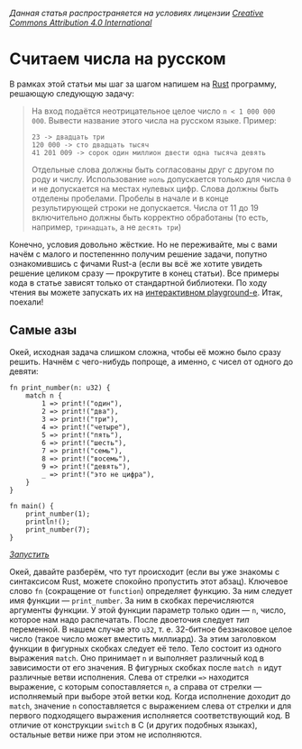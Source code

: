 _Данная статья распространяется на условиях лицензии [Creative Commons Attribution 4.0 International](https://creativecommons.org/licenses/by/4.0/)_

# Считаем числа на русском

В рамках этой статьи мы шаг за шагом напишем на [Rust](rust-lang.org) программу, решающую следующую задачу:

> На вход подаётся неотрицательное целое число `n < 1 000 000 000`. Вывести название этого числа на русском языке.
> Пример:
> 
>     23 -> двадцать три
>     120 000 -> сто двадцать тысяч
>     41 201 009 -> сорок один миллион двести одна тысяча девять
>
> Отдельные слова должны быть согласованы друг с другом по роду и числу.
> Использование `ноль` допускается только для числа `0` и не допускается на местах нулевых цифр.
> Слова должны быть отделены пробелами. Пробелы в начале и в конце результирующей строки не допускается.
> Числа от 11 до 19 включительно должны быть корректно обработаны (то есть, например, `тринадцать`, а не `десять три`)

Конечно, условия довольно жёсткие. Но не переживайте, мы с вами начём с малого и постепеннно получим решение задачи, попутно ознакомившись с фичами Rust-а (если вы всё же хотите увидеть решение целиком сразу — прокрутите в конец статьи). Все примеры кода в статье зависят только от стандартной библиотеки. По ходу чтения вы можете запускать их на [интерактивном playground-е](play.rust-lang.org). Итак, поехали!

## Самые азы

Окей, исходная задача слишком сложна, чтобы её можно было сразу решить. Начнём с чего-нибудь попроще, а именно, с чисел от одного до девяти:

```
fn print_number(n: u32) {
    match n {
        1 => print!("один"),
        2 => print!("два"),
        3 => print!("три"),
        4 => print!("четыре"),
        5 => print!("пять"),
        6 => print!("шесть"),
        7 => print!("семь"),
        8 => print!("восемь"),
        9 => print!("девять"),
        _ => print!("это не цифра"),
    }
}

fn main() {
    print_number(1);
    println!();
    print_number(7);
}
```

_[Запустить](fn%20print_number(n%3A%20u32)%20%7B%0A%20%20%20%20match%20n%20%7B%0A%20%20%20%20%20%20%20%200%20%3D%3E%20print!(%22%D0%BD%D0%BE%D0%BB%D1%8C%22)%2C%0A%20%20%20%20%20%20%20%201%20%3D%3E%20print!(%22%D0%BE%D0%B4%D0%B8%D0%BD%22)%2C%0A%20%20%20%20%20%20%20%202%20%3D%3E%20print!(%22%D0%B4%D0%B2%D0%B0%22)%2C%0A%20%20%20%20%20%20%20%203%20%3D%3E%20print!(%22%D1%82%D1%80%D0%B8%22)%2C%0A%20%20%20%20%20%20%20%204%20%3D%3E%20print!(%22%D1%87%D0%B5%D1%82%D1%8B%D1%80%D0%B5%22)%2C%0A%20%20%20%20%20%20%20%205%20%3D%3E%20print!(%22%D0%BF%D1%8F%D1%82%D1%8C%22)%2C%0A%20%20%20%20%20%20%20%206%20%3D%3E%20print!(%22%D1%88%D0%B5%D1%81%D1%82%D1%8C%22)%2C%0A%20%20%20%20%20%20%20%207%20%3D%3E%20print!(%22%D1%81%D0%B5%D0%BC%D1%8C%22)%2C%0A%20%20%20%20%20%20%20%208%20%3D%3E%20print!(%22%D0%B2%D0%BE%D1%81%D0%B5%D0%BC%D1%8C%22)%2C%0A%20%20%20%20%20%20%20%209%20%3D%3E%20print!(%22%D0%B4%D0%B5%D0%B2%D1%8F%D1%82%D1%8C%22)%2C%0A%20%20%20%20%20%20%20%20_%20%3D%3E%20print!(%22%D1%8D%D1%82%D0%BE%20%D0%BD%D0%B5%20%D1%86%D0%B8%D1%84%D1%80%D0%B0%22)%2C%0A%20%20%20%20%7D%0A%7D%0A%0Afn%20main()%20%7B%0A%20%20%20%20print_number(1)%3B%0A%20%20%20%20println!()%3B%0A%20%20%20%20print_number(7)%3B%0A%20%20%20%20print!(%22%5Cn%7B%7D%22%2C%20u32%3A%3Amax_value())%3B%0A%7D)_

Окей, давайте разберём, что тут происходит (если вы уже знакомы с синтаксисом Rust, можете спокойно пропустить этот абзац). Ключевое слово `fn` (сокращение от `function`) определяет функцию. За ним следует имя функции — `print_number`. За ним в скобках перечисляются аргументы функции. У этой функции параметр только один — `n`, число, которое нам надо распечатать. После двоеточия следует _тип_ переменной. В нашем случае это `u32`, т. е. 32-битное беззнаковое целое число (такое число может вместить миллиард). За этим заголовком функции в фигурных скобках следует её тело. Тело состоит из одного выражения `match`. Оно принимает `n` и выполняет различный код в зависимости от его значения. В фигурных скобках после `match n` идут различные ветви исполнения. Слева от стрелки `=>` находится выражение, с которым сопоставляется `n`, а справа от стрелки — исполняемый при выборе этой ветки код. Когда исполнение доходит до `match`, значение `n` сопоставляется с выражением слева от стрелки и для первого подходящего выражения исполняется соответствующий код. В отличие от конструкции `switch` в C (и других подобных языках), остальные ветви ниже при этом не исполняются.
